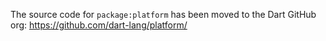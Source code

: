 The source code for `package:platform` has been moved to the
Dart GitHub org: https://github.com/dart-lang/platform/
